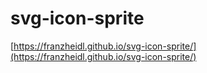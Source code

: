 # svg-icon-sprite

[https://franzheidl.github.io/svg-icon-sprite/](https://franzheidl.github.io/svg-icon-sprite/)